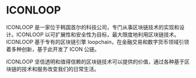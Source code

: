 # 

# ICONLOOP

ICONLOOP 是一家位于韩国首尔的科技公司，专门从事区块链技术的实现和设计。ICONLOOP 以可扩展性和安全性为目标，最大限度地利用区块链技术。ICONLOOP 基于专有的区块链引擎 loopchain，在金融交易和数字货币领域引领着多种创新，基于此开发了 ICON 公链。

ICONLOOP 坚信透明和值得信赖的区块链技术可以提供的价值，通过各种基于区块链的技术和服务改变我们的日常生活。

